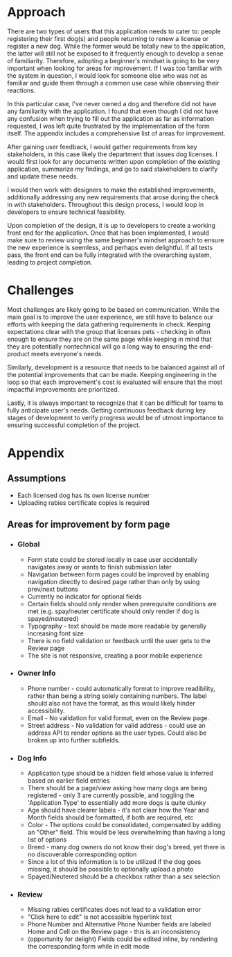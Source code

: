 # Approach
There are two types of users that this application needs to cater to: people registering their first dog(s) and people returning to renew a license or register a new dog. While the former would be totally new to the application, the latter will still not be exposed to it frequently enough to develop a sense of familiarity. Therefore, adopting a beginner's mindset is going to be very important when looking for areas for improvement. If I was too familiar with the system in question, I would look for someone else who was not as familiar and guide them through a common use case while observing their reactions.

In this particular case, I've never owned a dog and therefore did not have any familiarity with the application. I found that even though I did not have any confusion when trying to fill out the application as far as information requested, I was left quite frustrated by the implementation of the form itself. The appendix includes a comprehensive list of areas for improvement.

After gaining user feedback, I would gather requirements from key stakeholders, in this case likely the department that issues dog licenses. I would first look for any documents written upon completion of the existing application, summarize my findings, and go to said stakeholders to clarify and update these needs.

I would then work with designers to make the established improvements, additionally addressing any new requirements that arose during the check in with stakeholders. Throughout this design process, I would loop in developers to ensure technical feasibility.

Upon completion of the design, it is up to developers to create a working front end for the application. Once that has been implemented, I would make sure to review using the same beginner's mindset approach to ensure the new experience is seemless, and perhaps even delightful. If all tests pass, the front end can be fully integrated with the overarching system, leading to project completion.

# Challenges
Most challenges are likely going to be based on communication. While the main goal is to improve the user experience, we still have to balance our efforts with keeping the data gathering requirements in check. Keeping expectations clear with the group that licenses pets - checking in often enough to ensure they are on the same page while keeping in mind that they are potentially nontechnical will go a long way to ensuring the end-product meets everyone's needs.

Similarly, development is a resource that needs to be balanced against all of the potential improvements that can be made. Keeping engineering in the loop so that each improvement's cost is evaluated will ensure that the most impactful improvements are prioritized.

Lastly, it is always important to recognize that it can be difficult for teams to fully anticipate user's needs. Getting continuous feedback during key stages of development to verify progress would be of utmost importance to ensuring successful completion of the project.

# Appendix
## Assumptions
* Each licensed dog has its own license number
* Uploading rabies certificate copies is required

## Areas for improvement by form page
* ### Global
  * Form state could be stored locally in case user accidentally navigates away or wants to finish submission later
  * Navigation between form pages could be improved by enabling navigation directly to desired page rather than only by using prev/next buttons
  * Currently no indicator for optional fields
  * Certain fields should only render when prerequisite conditions are met (e.g. spay/neuter certificate should only render if dog is spayed/neutered)
  * Typography - text should be made more readable by generally increasing font size
  * There is no field validation or feedback until the user gets to the Review page
  * The site is not responsive, creating a poor mobile experience

* ### Owner Info
  * Phone number - could automatically format to improve readibility, rather than being a string solely containing numbers. The label should also not have the format, as this would likely hinder accessibility.
  * Email - No validation for valid format, even on the Review page.
  * Street address - No validation for valid address - could use an address API to render options as the user types. Could also be broken up into further subfields.

* ### Dog Info
  * Application type should be a hidden field whose value is inferred based on earlier field entries
  * There should be a page/view asking how many dogs are being registered - only 3 are currently possible, and toggling the 'Application Type' to essentially add more dogs is quite clunky
  * Age should have clearer labels - it's not clear how the Year and Month fields should be formatted, if both are required, etc
  * Color - The options could be consolidated, compensated by adding an "Other" field. This would be less overwhelming than having a long list of options
  * Breed - many dog owners do not know their dog's breed, yet there is no discoverable corresponding option
  * Since a lot of this information is to be utilized if the dog goes missing, it should be possible to optionally upload a photo
  * Spayed/Neutered should be a checkbox rather than a sex selection

* ### Review
  * Missing rabies certificates does not lead to a validation error
  * "Click here to edit" is not accessible hyperlink text
  * Phone Number and Alternative Phone Number fields are labeled Home and Cell on the Review page - this is an inconsistency
  * (opportunity for delight) Fields could be edited inline, by rendering the corresponding form while in edit mode